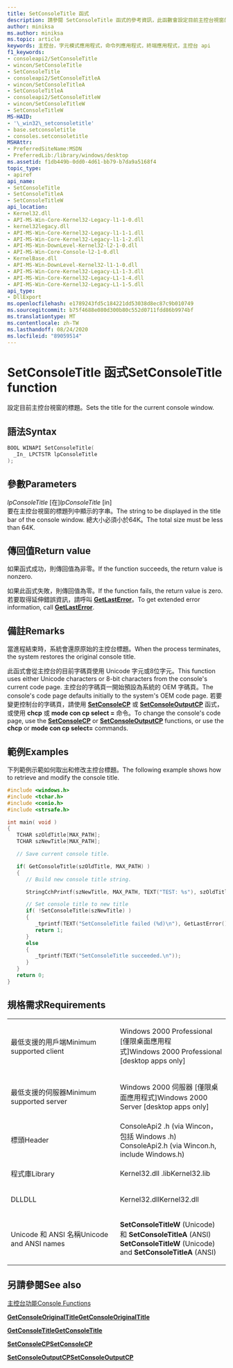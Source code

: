 ```yaml
---
title: SetConsoleTitle 函式
description: 請參閱 SetConsoleTitle 函式的參考資訊，此函數會設定目前主控台視窗的標題。
author: miniksa
ms.author: miniksa
ms.topic: article
keywords: 主控台，字元模式應用程式，命令列應用程式，終端應用程式，主控台 api
f1_keywords:
- consoleapi2/SetConsoleTitle
- wincon/SetConsoleTitle
- SetConsoleTitle
- consoleapi2/SetConsoleTitleA
- wincon/SetConsoleTitleA
- SetConsoleTitleA
- consoleapi2/SetConsoleTitleW
- wincon/SetConsoleTitleW
- SetConsoleTitleW
MS-HAID:
- '\_win32\_setconsoletitle'
- base.setconsoletitle
- consoles.setconsoletitle
MSHAttr:
- PreferredSiteName:MSDN
- PreferredLib:/library/windows/desktop
ms.assetid: f1db449b-0dd0-4d61-bb79-b7da9a5168f4
topic_type:
- apiref
api_name:
- SetConsoleTitle
- SetConsoleTitleA
- SetConsoleTitleW
api_location:
- Kernel32.dll
- API-MS-Win-Core-Kernel32-Legacy-l1-1-0.dll
- kernel32legacy.dll
- API-MS-Win-Core-Kernel32-Legacy-l1-1-1.dll
- API-MS-Win-Core-Kernel32-Legacy-l1-1-2.dll
- API-MS-Win-DownLevel-Kernel32-l2-1-0.dll
- API-MS-Win-Core-Console-l2-1-0.dll
- KernelBase.dll
- API-MS-Win-DownLevel-Kernel32-l1-1-0.dll
- API-MS-Win-Core-Kernel32-Legacy-L1-1-3.dll
- API-MS-Win-Core-Kernel32-Legacy-L1-1-4.dll
- API-MS-Win-Core-Kernel32-Legacy-L1-1-5.dll
api_type:
- DllExport
ms.openlocfilehash: e1789243fd5c184221dd53038d8ec87c9b010749
ms.sourcegitcommit: b75f4688e080d300b80c552d0711fdd86b9974bf
ms.translationtype: MT
ms.contentlocale: zh-TW
ms.lasthandoff: 08/24/2020
ms.locfileid: "89059514"
---
```

# <a name="setconsoletitle-function"></a><span data-ttu-id="76436-104">SetConsoleTitle 函式</span><span class="sxs-lookup"><span data-stu-id="76436-104">SetConsoleTitle function</span></span>


<span data-ttu-id="76436-105">設定目前主控台視窗的標題。</span><span class="sxs-lookup"><span data-stu-id="76436-105">Sets the title for the current console window.</span></span>

<a name="syntax"></a><span data-ttu-id="76436-106">語法</span><span class="sxs-lookup"><span data-stu-id="76436-106">Syntax</span></span>
------

```C
BOOL WINAPI SetConsoleTitle(
  _In_ LPCTSTR lpConsoleTitle
);
```

<a name="parameters"></a><span data-ttu-id="76436-107">參數</span><span class="sxs-lookup"><span data-stu-id="76436-107">Parameters</span></span>
----------

<span data-ttu-id="76436-108">*lpConsoleTitle* \[在\]</span><span class="sxs-lookup"><span data-stu-id="76436-108">*lpConsoleTitle* \[in\]</span></span>  
<span data-ttu-id="76436-109">要在主控台視窗的標題列中顯示的字串。</span><span class="sxs-lookup"><span data-stu-id="76436-109">The string to be displayed in the title bar of the console window.</span></span> <span data-ttu-id="76436-110">總大小必須小於64K。</span><span class="sxs-lookup"><span data-stu-id="76436-110">The total size must be less than 64K.</span></span>

<a name="return-value"></a><span data-ttu-id="76436-111">傳回值</span><span class="sxs-lookup"><span data-stu-id="76436-111">Return value</span></span>
------------

<span data-ttu-id="76436-112">如果函式成功，則傳回值為非零。</span><span class="sxs-lookup"><span data-stu-id="76436-112">If the function succeeds, the return value is nonzero.</span></span>

<span data-ttu-id="76436-113">如果此函式失敗，則傳回值為零。</span><span class="sxs-lookup"><span data-stu-id="76436-113">If the function fails, the return value is zero.</span></span> <span data-ttu-id="76436-114">若要取得延伸錯誤資訊，請呼叫 [**GetLastError**](https://msdn.microsoft.com/library/windows/desktop/ms679360)。</span><span class="sxs-lookup"><span data-stu-id="76436-114">To get extended error information, call [**GetLastError**](https://msdn.microsoft.com/library/windows/desktop/ms679360).</span></span>

<a name="remarks"></a><span data-ttu-id="76436-115">備註</span><span class="sxs-lookup"><span data-stu-id="76436-115">Remarks</span></span>
-------

<span data-ttu-id="76436-116">當進程結束時，系統會還原原始的主控台標題。</span><span class="sxs-lookup"><span data-stu-id="76436-116">When the process terminates, the system restores the original console title.</span></span>

<span data-ttu-id="76436-117">此函式會從主控台的目前字碼頁使用 Unicode 字元或8位字元。</span><span class="sxs-lookup"><span data-stu-id="76436-117">This function uses either Unicode characters or 8-bit characters from the console's current code page.</span></span> <span data-ttu-id="76436-118">主控台的字碼頁一開始預設為系統的 OEM 字碼頁。</span><span class="sxs-lookup"><span data-stu-id="76436-118">The console's code page defaults initially to the system's OEM code page.</span></span> <span data-ttu-id="76436-119">若要變更控制台的字碼頁，請使用 [**SetConsoleCP**](setconsolecp.md) 或 [**SetConsoleOutputCP**](setconsoleoutputcp.md) 函式，或使用 **chcp** 或 **mode con cp select =** 命令。</span><span class="sxs-lookup"><span data-stu-id="76436-119">To change the console's code page, use the [**SetConsoleCP**](setconsolecp.md) or [**SetConsoleOutputCP**](setconsoleoutputcp.md) functions, or use the **chcp** or **mode con cp select=** commands.</span></span>

<a name="examples"></a><span data-ttu-id="76436-120">範例</span><span class="sxs-lookup"><span data-stu-id="76436-120">Examples</span></span>
--------

<span data-ttu-id="76436-121">下列範例示範如何取出和修改主控台標題。</span><span class="sxs-lookup"><span data-stu-id="76436-121">The following example shows how to retrieve and modify the console title.</span></span>

```C
#include <windows.h>
#include <tchar.h>
#include <conio.h>
#include <strsafe.h>

int main( void )
{
   TCHAR szOldTitle[MAX_PATH];
   TCHAR szNewTitle[MAX_PATH];

   // Save current console title.

   if( GetConsoleTitle(szOldTitle, MAX_PATH) )
   {
      // Build new console title string.

      StringCchPrintf(szNewTitle, MAX_PATH, TEXT("TEST: %s"), szOldTitle);

      // Set console title to new title
      if( !SetConsoleTitle(szNewTitle) )
      {
         _tprintf(TEXT("SetConsoleTitle failed (%d)\n"), GetLastError());
         return 1;
      }
      else
      {
         _tprintf(TEXT("SetConsoleTitle succeeded.\n"));
      }
   }
   return 0;
}
```

<a name="requirements"></a><span data-ttu-id="76436-122">規格需求</span><span class="sxs-lookup"><span data-stu-id="76436-122">Requirements</span></span>
------------

<table>
<colgroup>
<col width="50%" />
<col width="50%" />
</colgroup>
<tbody>
<tr class="odd">
<td><p><span data-ttu-id="76436-123">最低支援的用戶端</span><span class="sxs-lookup"><span data-stu-id="76436-123">Minimum supported client</span></span></p></td>
<td><p><span data-ttu-id="76436-124">Windows 2000 Professional [僅限桌面應用程式]</span><span class="sxs-lookup"><span data-stu-id="76436-124">Windows 2000 Professional [desktop apps only]</span></span></p></td>
</tr>
<tr class="even">
<td><p><span data-ttu-id="76436-125">最低支援的伺服器</span><span class="sxs-lookup"><span data-stu-id="76436-125">Minimum supported server</span></span></p></td>
<td><p><span data-ttu-id="76436-126">Windows 2000 伺服器 [僅限桌面應用程式]</span><span class="sxs-lookup"><span data-stu-id="76436-126">Windows 2000 Server [desktop apps only]</span></span></p></td>
</tr>
<tr class="odd">
<td><p><span data-ttu-id="76436-127">標頭</span><span class="sxs-lookup"><span data-stu-id="76436-127">Header</span></span></p></td>
<td><span data-ttu-id="76436-128">ConsoleApi2 .h (via Wincon，包括 Windows .h) </span><span class="sxs-lookup"><span data-stu-id="76436-128">ConsoleApi2.h (via Wincon.h, include Windows.h)</span></span></td>
</tr>
<tr class="even">
<td><p><span data-ttu-id="76436-129">程式庫</span><span class="sxs-lookup"><span data-stu-id="76436-129">Library</span></span></p></td>
<td><span data-ttu-id="76436-130">Kernel32.dll .lib</span><span class="sxs-lookup"><span data-stu-id="76436-130">Kernel32.lib</span></span></td>
</tr>
<tr class="odd">
<td><p><span data-ttu-id="76436-131">DLL</span><span class="sxs-lookup"><span data-stu-id="76436-131">DLL</span></span></p></td>
<td><span data-ttu-id="76436-132">Kernel32.dll</span><span class="sxs-lookup"><span data-stu-id="76436-132">Kernel32.dll</span></span></td>
</tr>
<tr class="even">
<td><p><span data-ttu-id="76436-133">Unicode 和 ANSI 名稱</span><span class="sxs-lookup"><span data-stu-id="76436-133">Unicode and ANSI names</span></span></p></td>
<td><p><span data-ttu-id="76436-134"><strong>SetConsoleTitleW</strong> (Unicode) 和 <strong>SetConsoleTitleA</strong> (ANSI) </span><span class="sxs-lookup"><span data-stu-id="76436-134"><strong>SetConsoleTitleW</strong> (Unicode) and <strong>SetConsoleTitleA</strong> (ANSI)</span></span></p></td>
</tr>
<tr class="odd">
</tr>
<tr class="even">
</tr>
<tr class="odd">
</tr>
<tr class="even">
</tr>
</tbody>
</table>

## <a name="span-idsee_alsospansee-also"></a><span data-ttu-id="76436-135"><span id="see_also"></span>另請參閱</span><span class="sxs-lookup"><span data-stu-id="76436-135"><span id="see_also"></span>See also</span></span>


[<span data-ttu-id="76436-136">主控台功能</span><span class="sxs-lookup"><span data-stu-id="76436-136">Console Functions</span></span>](console-functions.md)

[<span data-ttu-id="76436-137">**GetConsoleOriginalTitle**</span><span class="sxs-lookup"><span data-stu-id="76436-137">**GetConsoleOriginalTitle**</span></span>](getconsoleoriginaltitle.md)

[<span data-ttu-id="76436-138">**GetConsoleTitle**</span><span class="sxs-lookup"><span data-stu-id="76436-138">**GetConsoleTitle**</span></span>](getconsoletitle.md)

[<span data-ttu-id="76436-139">**SetConsoleCP**</span><span class="sxs-lookup"><span data-stu-id="76436-139">**SetConsoleCP**</span></span>](setconsolecp.md)

[<span data-ttu-id="76436-140">**SetConsoleOutputCP**</span><span class="sxs-lookup"><span data-stu-id="76436-140">**SetConsoleOutputCP**</span></span>](setconsoleoutputcp.md)

 

 




